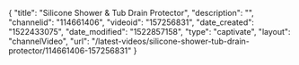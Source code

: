 {
    "title": "Silicone Shower & Tub Drain Protector",
    "description": "",
    "channelid": "114661406",
    "videoid": "157256831",
    "date_created": "1522433075",
    "date_modified": "1522857158",
    "type": "captivate",
    "layout": "channelVideo",
    "url": "\/latest-videos\/silicone-shower-tub-drain-protector\/114661406-157256831"
}